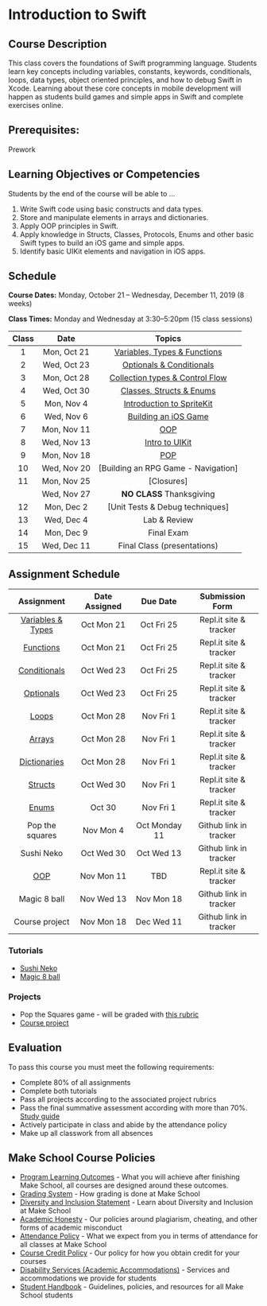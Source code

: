 # Introduction to Swift

## Course Description

This class covers the foundations of Swift programming language. Students learn key concepts including variables, constants, keywords, conditionals, loops, data types, object oriented principles, and how to debug Swift in Xcode. Learning about these core concepts in mobile development will happen as students build games and simple apps in Swift and complete exercises online.

## Prerequisites:

Prework <br>

## Learning Objectives or Competencies

Students by the end of the course will be able to ...

1. Write Swift code using basic constructs and data types.
1. Store and manipulate elements in arrays and dictionaries.
1. Apply OOP principles in Swift.
1. Apply knowledge in Structs, Classes, Protocols, Enums and other basic Swift types to build an iOS game and simple apps.
1. Identify basic UIKit elements and navigation in iOS apps.

## Schedule

**Course Dates:** Monday, October 21 – Wednesday, December 11, 2019 (8 weeks)

**Class Times:** Monday and Wednesday at 3:30–5:20pm (15 class sessions)

| Class |          Date          |                 Topics                  |
|:-----:|:----------------------:|:---------------------------------------:|
|  1    |   Mon, Oct 21    | [Variables, Types & Functions]       |
|  2    |   Wed, Oct 23    | [Optionals & Conditionals]           |
|  3    |   Mon, Oct 28    | [Collection types & Control Flow]    |
|  4    |   Wed, Oct 30    | [Classes, Structs & Enums]           |
|  5    |   Mon, Nov 4     | [Introduction to SpriteKit]          |
|  6    |   Wed, Nov 6     | [Building an iOS Game]               |
|  7    |   Mon, Nov 11    | [OOP]                                |
|  8    |   Wed, Nov 13	   | [Intro to UIKit]              |
|  9    |   Mon, Nov 18    | [POP]                                |
|  10   |   Wed, Nov 20    | [Building an RPG Game - Navigation]  |
|  11   |   Mon, Nov 25    | [Closures]                           |
|       |   Wed, Nov 27    | **NO CLASS** Thanksgiving            |
|  12   |   Mon, Dec 2     | [Unit Tests & Debug techniques]      |
|  13   |   Wed, Dec 4     | Lab & Review                         |
|  14   |   Mon, Dec 9	   | Final Exam                           |
|  15   |   Wed, Dec 11    | Final Class (presentations)          |

[Variables, Types & Functions]: Lessons/01-Variables-Types-&-Functions/README.md
[Optionals & Conditionals]: Lessons/02-Optionals-&-Conditionals/README.md
[Collection types & Control Flow]: Lessons/03-Arrays-Loops-Dictionaries/README.md
[Classes, Structs & Enums]: Lessons/04-Classes-Structs-Enums/README.md
[Introduction to SpriteKit]: Lessons/05-Introduction-to-SpriteKit/README.md
[Building an iOS Game]: Lessons/06-Building-an-iOS-Game/README.md
[Building an iOS Game Pt.2]: Lessons/07-Building-an-iOS-Game-Part-2/README.md
[OOP]: Lessons/08-OOP/README.md
[Building an RPG Game]: Lessons/09-OOP-in-Games-Structs-&-Protocols/README.md
[More on OOP]: Lessons/10-Build-an-RPG-Game/README.md
[Intro to UIKit]: Lessons/11-Intro-to-UIKit/README.md
[Inspecting and Debugging Your Code]: Lessons/13-Inspecting-And-Debugging-Your-Code/README.md
[POP]: Lessons/09-POP/README.md


## Assignment Schedule

|            Assignment                 | Date Assigned |   Due Date   |            Submission Form           |
|:-------------------------------------:|:-------------:|:------------:|:------------------------------------:|
| [Variables & Types](https://repl.it/classroom/invite/YcFKUQ4)    | Oct Mon 21 | Oct Fri 25 | Repl.it site & tracker |
| [Functions](https://repl.it/classroom/invite/ghUSdYG)            | Oct Mon 21 | Oct Fri 25 | Repl.it site & tracker |
| [Conditionals](https://repl.it/classroom/invite/YcGNSq7)         | Oct Wed 23 | Oct Fri 25 | Repl.it site & tracker |
| [Optionals](https://repl.it/classroom/invite/YhH356u)            | Oct Wed 23 | Oct Fri 25 | Repl.it site & tracker |
| [Loops](https://repl.it/classroom/invite/YcITQAd)                | Oct Mon 28 | Nov Fri 1  | Repl.it site & tracker |
| [Arrays](https://repl.it/classroom/invite/YcJWOag)               | Oct Mon 28 | Nov Fri 1  | Repl.it site & tracker |
| [Dictionaries](https://repl.it/classroom/invite/0J90Ejp)         | Oct Mon 28 | Nov Fri 1  | Repl.it site & tracker |
| [Structs](https://repl.it/classroom/invite/YcKZNKj)              | Oct Wed 30 | Nov Fri 1  | Repl.it site & tracker |
| [Enums](https://repl.it/classroom/invite/YcL2Lkm)                | Oct 30 | Nov Fri 1  | Repl.it site & tracker |
| Pop the squares                                                  | Nov Mon 4 | Oct Monday 11 | Github link in tracker |
| Sushi Neko                                                       | Oct Wed 30 | Oct Wed 13 | Github link in tracker |
| [OOP](https://repl.it/classroom/invite/ZpclEej)                  | Nov Mon 11 | TBD | Repl.it site & tracker |
| Magic 8 ball                                                     | Nov Wed 13 | Nov Mon 18 | Github link in tracker |
| Course project                                                   | Nov Mon 18 | Dec Wed 11 | Github link in tracker |

<!--| [POP](https://repl.it/classroom/invite/0FruFZO)                  | day, Date | day, Date | Repl.it site & tracker |
-->

### Tutorials

- [Sushi Neko](https://www.makeschool.com/academy/track/learn-to-clone-timberman-with-spritekit-and-swift-4)
- [Magic 8 ball](https://www.makeschool.com/academy/track/learn-how-to-build-apps--magic-8-ball)

### Projects

- Pop the Squares game - will be graded with [this rubric](https://www.makeschool.com/rubrics/UnVicmljLTg5)
- [Course project](Assignments/FinalProject.md)
<!--- - Independent project. [Rubric](https://docs.google.com/document/d/1vEAeNCwbG9OHmLzYCuV2VzmG0aC2VQdDLoypzXdALj4/edit?usp=sharing) --->

## Evaluation

To pass this course you must meet the following requirements:

- Complete 80% of all assignments
- Complete both tutorials
- Pass all projects according to the associated project rubrics
- Pass the final summative assessment according with more than 70%. [Study guide](ADD_STUDY_GUIDE_LNK)
- Actively participate in class and abide by the attendance policy
- Make up all classwork from all absences

## Make School Course Policies

- [Program Learning Outcomes](https://make.sc/program-learning-outcomes) - What you will achieve after finishing Make School, all courses are designed around these outcomes.
- [Grading System](https://make.sc/grading-system) - How grading is done at Make School
- [Diversity and Inclusion Statement](https://make.sc/diversity-and-inclusion-statement) - Learn about Diversity and Inclusion at Make School
- [Academic Honesty](https://make.sc/academic-honesty-policy) - Our policies around plagiarism, cheating, and other forms of academic misconduct
- [Attendance Policy](https://make.sc/attendance-policy) - What we expect from you in terms of attendance for all classes at Make School
- [Course Credit Policy](https://make.sc/course-credit-policy) - Our policy for how you obtain credit for your courses
- [Disability Services (Academic Accommodations)](https://make.sc/disability-services) - Services and accommodations we provide for students
- [Student Handbook](https://make.sc/student-handbook) - Guidelines, policies, and resources for all Make School students
